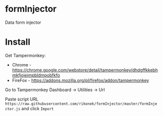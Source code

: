 # formInjector

Data form injector

# Install

Get Tampermonkey:
- Chrome - https://chrome.google.com/webstore/detail/tampermonkey/dhdgffkkebhmkfjojejmpbldmpobfkfo
- FireFox - https://addons.mozilla.org/pl/firefox/addon/tampermonkey

Go to Tampermonkey Dashboard -> Utilities -> Url

Paste script URL ```https://raw.githubusercontent.com/rikonek/formInjector/master/formInjector.js``` and click ```Import```